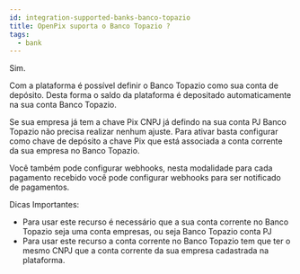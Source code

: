 ```yaml
---
id: integration-supported-banks-banco-topazio
title: OpenPix suporta o Banco Topazio ?
tags:
  - bank
---
```


Sim.

Com a plataforma é possível definir o Banco Topazio como sua conta de depósito. Desta forma o saldo da plataforma é depositado automaticamente na sua conta Banco Topazio.

Se sua empresa já tem a chave Pix CNPJ já defindo na sua conta PJ Banco Topazio não precisa realizar nenhum ajuste. Para ativar basta configurar como chave de depósito a chave Pix que está associada a conta corrente da sua empresa no Banco Topazio.

Você também pode configurar webhooks, nesta modalidade para cada pagamento recebido você pode configurar webhooks para ser notificado de pagamentos.

Dicas Importantes:

- Para usar este recurso é necessário que a sua conta corrente no Banco Topazio seja uma conta empresas, ou seja Banco Topazio conta PJ
- Para usar este recurso a conta corrente no Banco Topazio tem que ter o mesmo CNPJ que a conta corrente da sua empresa cadastrada na plataforma.

